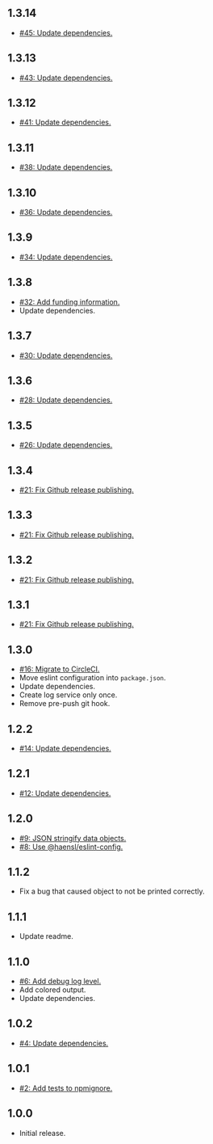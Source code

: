 ## 1.3.14
* [#45: Update dependencies.](https://github.com/haensl/log/issues/45)

## 1.3.13
* [#43: Update dependencies.](https://github.com/haensl/log/issues/43)

## 1.3.12
* [#41: Update dependencies.](https://github.com/haensl/log/issues/41)

## 1.3.11
* [#38: Update dependencies.](https://github.com/haensl/log/issues/38)

## 1.3.10
* [#36: Update dependencies.](https://github.com/haensl/log/issues/36)

## 1.3.9
* [#34: Update dependencies.](https://github.com/haensl/log/issues/34)

## 1.3.8
* [#32: Add funding information.](https://github.com/haensl/log/issues/32)
* Update dependencies.

## 1.3.7
* [#30: Update dependencies.](https://github.com/haensl/log/issues/30)

## 1.3.6
* [#28: Update dependencies.](https://github.com/haensl/log/issues/28)

## 1.3.5
* [#26: Update dependencies.](https://github.com/haensl/log/issues/26)

## 1.3.4
* [#21: Fix Github release publishing.](https://github.com/haensl/log/issues/21)

## 1.3.3
* [#21: Fix Github release publishing.](https://github.com/haensl/log/issues/21)

## 1.3.2
* [#21: Fix Github release publishing.](https://github.com/haensl/log/issues/21)

## 1.3.1
* [#21: Fix Github release publishing.](https://github.com/haensl/log/issues/21)

## 1.3.0
* [#16: Migrate to CircleCI.](https://github.com/haensl/log/issues/16)
* Move eslint configuration into `package.json`.
* Update dependencies.
* Create log service only once.
* Remove pre-push git hook.

## 1.2.2
* [#14: Update dependencies.](https://github.com/haensl/log/issues/14)

## 1.2.1
* [#12: Update dependencies.](https://github.com/haensl/log/issues/12)

## 1.2.0
* [#9: JSON stringify data objects.](https://github.com/haensl/log/issues/9)
* [#8: Use @haensl/eslint-config.](https://github.com/haensl/log/issues/8)

## 1.1.2
* Fix a bug that caused object to not be printed correctly.

## 1.1.1
* Update readme.

## 1.1.0
* [#6: Add debug log level.](https://github.com/haensl/log/issues/6)
* Add colored output.
* Update dependencies.

## 1.0.2
* [#4: Update dependencies.](https://github.com/haensl/log/issues/4)

## 1.0.1
* [#2: Add tests to npmignore.](https://github.com/haensl/log/issues/2)

## 1.0.0
* Initial release.
